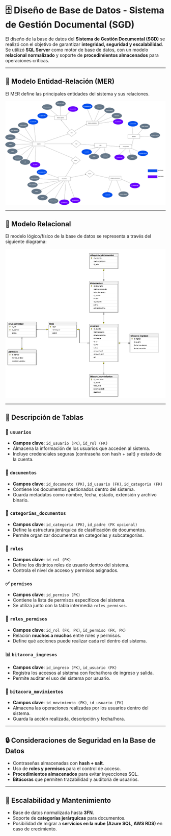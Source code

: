 # 🗄️ Diseño de Base de Datos - Sistema de Gestión Documental (SGD)

El diseño de la base de datos del **Sistema de Gestión Documental (SGD)** se realizó con el objetivo de garantizar **integridad, seguridad y escalabilidad**.  
Se utilizó **SQL Server** como motor de base de datos, con un modelo **relacional normalizado** y soporte de **procedimientos almacenados** para operaciones críticas.

---

## 🔹 Modelo Entidad-Relación (MER)

El MER define las principales entidades del sistema y sus relaciones.  

![MER](screenshots/MER-SGD.PNG)

---

## 🔹 Modelo Relacional

El modelo lógico/físico de la base de datos se representa a través del siguiente diagrama:  

![Modelo Relacional](screenshots/DER-SGD.PNG)

---

## 📑 Descripción de Tablas

### 👤 `usuarios`
- **Campos clave**: `id_usuario (PK)`, `id_rol (FK)`
- Almacena la información de los usuarios que acceden al sistema.  
- Incluye credenciales seguras (contraseña con hash + salt) y estado de la cuenta.

### 📝 `documentos`
- **Campos clave**: `id_documento (PK)`, `id_usuario (FK)`, `id_categoria (FK)`
- Contiene los documentos gestionados dentro del sistema.  
- Guarda metadatos como nombre, fecha, estado, extensión y archivo binario.

### 📂 `categorias_documentos`
- **Campos clave**: `id_categoria (PK)`, `id_padre (FK opcional)`
- Define la estructura jerárquica de clasificación de documentos.  
- Permite organizar documentos en categorías y subcategorías.

### 🔐 `roles`
- **Campos clave**: `id_rol (PK)`
- Define los distintos roles de usuario dentro del sistema.  
- Controla el nivel de acceso y permisos asignados.

### ✅ `permisos`
- **Campos clave**: `id_permiso (PK)`
- Contiene la lista de permisos específicos del sistema.  
- Se utiliza junto con la tabla intermedia `roles_permisos`.

### 🔗 `roles_permisos`
- **Campos clave**: `id_rol (FK, PK)`, `id_permiso (FK, PK)`
- Relación **muchos a muchos** entre roles y permisos.  
- Define qué acciones puede realizar cada rol dentro del sistema.

### 📊 `bitacora_ingresos`
- **Campos clave**: `id_ingreso (PK)`, `id_usuario (FK)`
- Registra los accesos al sistema con fecha/hora de ingreso y salida.  
- Permite auditar el uso del sistema por usuario.

### 🔎 `bitacora_movimientos`
- **Campos clave**: `id_movimiento (PK)`, `id_usuario (FK)`
- Almacena las operaciones realizadas por los usuarios dentro del sistema.  
- Guarda la acción realizada, descripción y fecha/hora.

---

## 🔒 Consideraciones de Seguridad en la Base de Datos
- Contraseñas almacenadas con **hash + salt**.  
- Uso de **roles y permisos** para el control de acceso.  
- **Procedimientos almacenados** para evitar inyecciones SQL.  
- **Bitácoras** que permiten trazabilidad y auditoría de usuarios.

---

## 🚀 Escalabilidad y Mantenimiento
- Base de datos normalizada hasta **3FN**.  
- Soporte de **categorías jerárquicas** para documentos.  
- Posibilidad de migrar a **servicios en la nube (Azure SQL, AWS RDS)** en caso de crecimiento.  
